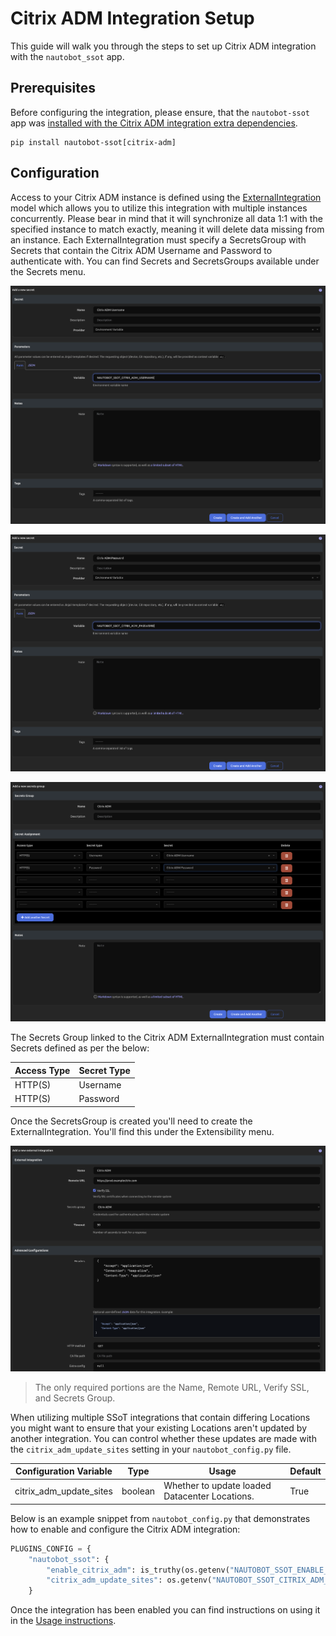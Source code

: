 # Citrix ADM Integration Setup

This guide will walk you through the steps to set up Citrix ADM integration with the `nautobot_ssot` app.

## Prerequisites

Before configuring the integration, please ensure, that the `nautobot-ssot` app was [installed with the Citrix ADM integration extra dependencies](../install.md#install-guide).

```shell
pip install nautobot-ssot[citrix-adm]
```

## Configuration

Access to your Citrix ADM instance is defined using the [ExternalIntegration](https://docs.nautobot.com/projects/core/en/stable/user-guide/platform-functionality/externalintegration/) model which allows you to utilize this integration with multiple instances concurrently. Please bear in mind that it will synchronize all data 1:1 with the specified instance to match exactly, meaning it will delete data missing from an instance. Each ExternalIntegration must specify a SecretsGroup with Secrets that contain the Citrix ADM Username and Password to authenticate with. You can find Secrets and SecretsGroups available under the Secrets menu.

![Citrix ADM Username](../../images/citrix_adm_username.png)

![Citrix ADM Password](../../images/citrix_adm_password.png)

![Citrix ADM SecretsGroup](../../images/citrix_adm_secretsgroup.png)

The Secrets Group linked to the Citrix ADM ExternalIntegration must contain Secrets defined as per the below:

| Access Type | Secret Type |
| ----------- | ----------- |
| HTTP(S)     | Username    |
| HTTP(S)     | Password    |

Once the SecretsGroup is created you'll need to create the ExternalIntegration. You'll find this under the Extensibility menu.

![Citrix ADM ExternalIntegration](../../images/citrix_adm_externalintegration.png)

> The only required portions are the Name, Remote URL, Verify SSL, and Secrets Group.

When utilizing multiple SSoT integrations that contain differing Locations you might want to ensure that your existing Locations aren't updated by another integration. You can control whether these updates are made with the `citrix_adm_update_sites` setting in your `nautobot_config.py` file.

| Configuration Variable                              | Type    | Usage                                                      | Default              |
| --------------------------------------------------- | ------- | ---------------------------------------------------------- | -------------------- |
| citrix_adm_update_sites                             | boolean | Whether to update loaded Datacenter Locations.             | True                 |

Below is an example snippet from `nautobot_config.py` that demonstrates how to enable and configure the Citrix ADM integration:

```python
PLUGINS_CONFIG = {
    "nautobot_ssot": {
        "enable_citrix_adm": is_truthy(os.getenv("NAUTOBOT_SSOT_ENABLE_CITRIX_ADM", "true")),
        "citrix_adm_update_sites": os.getenv("NAUTOBOT_SSOT_CITRIX_ADM_UPDATE_SITES", "true"),
    }
```

Once the integration has been enabled you can find instructions on using it in the [Usage instructions](../../user/integrations/citrix_adm.md#usage).

